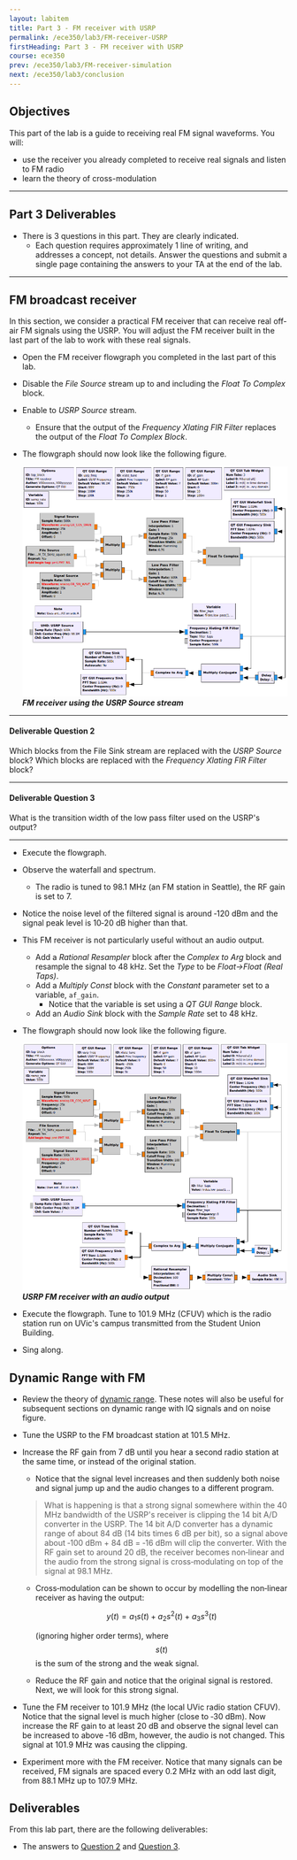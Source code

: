 ```yaml
---
layout: labitem
title: Part 3 - FM receiver with USRP
permalink: /ece350/lab3/FM-receiver-USRP
firstHeading: Part 3 - FM receiver with USRP
course: ece350
prev: /ece350/lab3/FM-receiver-simulation
next: /ece350/lab3/conclusion
---
```


<!-- [**Back to Part 2**](FM-receiver-simulation.md) | [**Continue to conclusion**](conclusion.md) -->

## Objectives

This part of the lab is a guide to receiving real FM signal waveforms. You will:

- use the receiver you already completed to receive real signals and listen to FM radio
- learn the theory of cross-modulation

---

## Part 3 Deliverables
<!-- #TODO review -->

<!-- - Two GRC files of SSB demodulators. You will be stepped through building them. -->
- There is 3 questions in this part. They are clearly indicated.
  - Each question requires approximately 1 line of writing, and addresses a concept, not details. Answer the questions and submit a single page containing the answers to your TA at the end of the lab.

---

## FM broadcast receiver

In this section, we consider a practical FM receiver that can receive real off-air FM signals using the USRP. You will adjust the FM receiver built in the last part of the lab to work with these real signals.

- Open the FM receiver flowgraph you completed in the last part of this lab.

- Disable the *File Source* stream up to and including the *Float To Complex* block.

- Enable to *USRP Source* stream.
  - Ensure that the output of the *Frequency Xlating FIR Filter* replaces the output of the *Float To Complex Block*.

- The flowgraph should now look like the following figure.

  ![fmrx_USRP-receiver-grc.png](./figures/fmrx_USRP-receiver-grc.png)<br>
  __*FM receiver using the USRP Source stream*__

---

#### Deliverable Question 2

Which blocks from the File Sink stream are replaced with the *USRP Source* block? Which blocks are replaced with the *Frequency Xlating FIR Filter* block?

---

#### Deliverable Question 3

What is the transition width of the low pass filter used on the USRP's output?

---

- Execute the flowgraph.

- Observe the waterfall and spectrum.
  - The radio is tuned to 98.1 MHz (an FM station in Seattle), the RF gain is set to 7.

- Notice the noise level of the filtered signal is around ‐120 dBm and the signal peak level is 10‐20 dB higher than that.

- This FM receiver is not particularly useful without an audio output.
  - Add a *Rational Resampler* block after the *Complex to Arg* block and resample the signal to 48 kHz. Set the *Type* to be *Float->Float (Real Taps)*.
  - Add a *Multiply Const* block with the *Constant* parameter set to a variable, `af_gain`.
    - Notice that the variable is set using a *QT GUI Range* block.
  - Add an *Audio Sink* block with the *Sample Rate* set to 48 kHz.

- The flowgraph should now look like the following figure.

  ![fmrx_USRP-receiver-with-audio-grc.png](./figures/fmrx_USRP-receiver-with-audio-grc.png)<br>
  __*USRP FM receiver with an audio output*__

- Execute the flowgraph. Tune to 101.9 MHz (CFUV) which is the radio station run on UVic's campus transmitted from the Student Union Building.

- Sing along.

## Dynamic Range with FM

- Review the theory of [dynamic range](data/DynamicRange.pdf). These notes will also be useful for subsequent sections on dynamic range with IQ signals and on noise figure.

- Tune the USRP to the FM broadcast station at 101.5 MHz.

- Increase the RF gain from 7 dB until you hear a second radio station at the same time, or instead of the original station.

  - Notice that the signal level increases and then suddenly both noise and signal jump up and the audio changes to a different program.

  > What is happening is that a strong signal somewhere within the 40 MHz bandwidth of the USRP's receiver is clipping the 14 bit A/D converter in the USRP. The 14 bit A/D converter has a dynamic range of about 84 dB (14 bits times 6 dB per bit), so a signal above about ‐100 dBm + 84 dB = ‐16 dBm will clip the converter. With the RF gain set to around 20 dB, the receiver becomes non‐linear and the audio from the strong signal is cross‐modulating on top of the signal at 98.1 MHz.

  - Cross‐modulation can be shown to occur by modelling the non‐linear receiver as having the output:

    $$ y(t) = a_1 s(t) + a_2 s^2 (t) + a_3 s^3 (t) $$

    (ignoring higher order terms), where $$ s(t) $$ is the sum of the strong and the weak signal.

  - Reduce the RF gain and notice that the original signal is restored. Next, we will look for this strong signal.

- Tune the FM receiver to 101.9 MHz (the local UVic radio station CFUV). Notice that the signal level is much higher (close to ‐30 dBm). Now increase the RF gain to at least 20 dB and observe the signal level can be increased to above ‐16 dBm, however, the audio is not changed. This signal at 101.9 MHz was causing the clipping.

- Experiment more with the FM receiver. Notice that many signals can be received, FM signals are spaced every 0.2 MHz with an odd last digit, from 88.1 MHz up to 107.9 MHz.


## Deliverables

From this lab part, there are the following deliverables:
<!-- #TODO add -->
<!-- - `FM_receiver.grc` -->
- The answers to [Question 2](#deliverable-question-2) and [Question 3](#deliverable-question-3).

<!-- ---

[**Back to Part 2**](FM-receiver-simulation.md) | [**Continue to conclusion**](conclusion.md) -->
